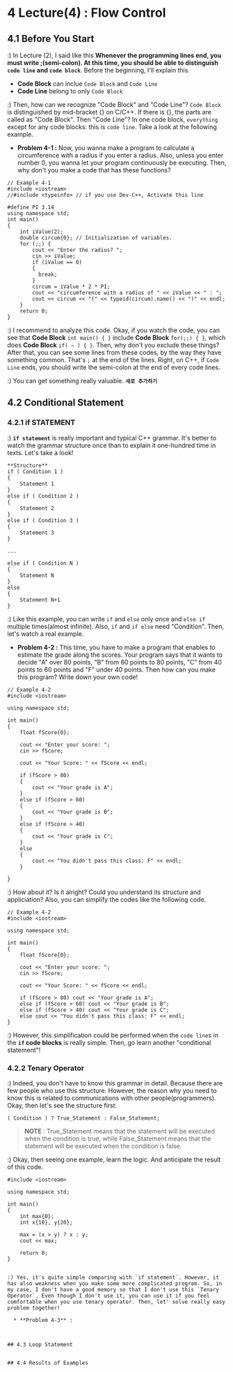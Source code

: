 # 4 Lecture(4) : Flow Control
## 4.1 Before You Start
:) In Lecture (2), I said like this **Whenever the programming lines end, you must write ;(semi-colon). At this time, you should be able to distinguish `code line` and `code block`**. Before the beginning, I'll explain this. 
  * **Code Block** can inclue `Code Block` and `Code Line`
  * **Code Line** belong to only `Code Block`  
  
:) Then, how can we recognize "Code Block" and "Code Line"? `Code Block` is distinguished by mid-bracket {} on C/C++. If there is {}, the parts are called as "Code Block". Then "Code Line"? In one code block, `everything` except for any code blocks: this is `code line`. Take a look at the following example.

  * **Problem 4-1 :** Now, you wanna make a program to calculate a circumference with a radius if you enter a radius. Also, unless you enter number 0, you wanna let your program continuously be executing. Then, why don't you make a code that has these functions?

```
// Example 4-1
#include <iostream>
//#include <typeinfo> // if you use Dev-C++, Activate this line

#define PI 3.14
using namespace std;
int main()
{
    int iValue(2);
    double circum{0}; // Initialization of variables.
    for (;;) {
        cout << "Enter the radius? ";
        cin >> iValue;
        if (iValue == 0)
        {
          break;
        }
        circum = iValue * 2 * PI;
        cout << "circumference with a radius of " << iValue << " : ";
        cout << circum << "(" << typeid(circum).name() << ")" << endl;
    }
    return 0;
}
```
:) I recommend to analyze this code. Okay, if you watch the code, you can see that **Code Block** `int main() { }` include **Code Block** `for(;;) { }`, which does **Code Block** `if( ~ ) { }`. Then, why don't you exclude these things? After that, you can see some lines from these codes, by the way they have something common. That's `;` at the end of the lines. Right, on C++, if `Code Line` ends, you should write the semi-colon at the end of every code lines.  

:) You can get something really valuable. **`새로 추가하기`**


## 4.2 Conditional Statement
### 4.2.1 if STATEMENT
:) **`if statement`** is really important and typical C++ grammar. It's better to watch the grammar structure once than to explain it one-hundred time in texts. Let's take a look!
```
**Structure**
if ( Condition 1 )
{
    Statement 1
}
else if ( Condition 2 )
{
    Statement 2
}
else if ( Condition 3 )
{
    Statement 3
}

...

else if ( Condition N )
{
    Statement N
}
else
{
    Statement N+1
}
```

:) Like this example, you can write `if` and `else` only once and `else if` multiple times(almost infinite). Also, `if` and `if else` need "Condition". Then, let's watch a real example.  

  * **Problem 4-2 :** This time, you have to make a program that enables to estimate the grade along the scores. Your program says that it wants to decide "A" over 80 points, "B" from 60 points to 80 points, "C" from 40 points to 60 points and "F" under 40 points. Then how can you make this program? Write down your own code!

```
// Example 4-2
#include <iostream>

using namespace std;

int main()
{
    float fScore{0};
    
    cout << "Enter your score: ";
    cin >> fScore;
    
    cout << "Your Score: " << fScore << endl;
    
    if (fScore > 80)
    {
        cout << "Your grade is A";
    }
    else if (fScore > 60)
    {
        cout << "Your grade is B";
    }
    else if (fScore > 40)
    {
        cout << "Your grade is C";
    }
    else
    {
        cout << "You didn't pass this class: F" << endl;
    }
    
}
```

:) How about it? Is it alright? Could you understand its structure and appliciation? Also, you can simplify the codes like the following code.  
```
// Example 4-2 
#include <iostream>

using namespace std;

int main()
{
    float fScore{0};
    
    cout << "Enter your score: ";
    cin >> fScore;
    
    cout << "Your Score: " << fScore << endl;
    
    if (fScore > 80) cout << "Your grade is A";
    else if (fScore > 60) cout << "Your grade is B";
    else if (fScore > 40) cout << "Your grade is C";
    else cout << "You didn't pass this class: F" << endl;
}
```
:) However, this simplification could be performed when the `code line`s in the **`if` code blocks** is really simple. Then, go learn another "conditional statement"!  


### 4.2.2 Tenary Operator
:) Indeed, you don't have to know this grammar in detail. Because there are few people who use this structure. However, the reason why you need to know this is related to communications with other people(programmers). Okay, then let's see the structure first.
```
( Condition ) ? True_Statement : False_Statement;
```
 > **NOTE** : True_Statement means that the statement will be executed when the condition is true, while False_Statement means that the statement will be executed when the condition is false.  

:) Okay, then seeing one example, learn the logic. And anticipate the result of this code.

```
#include <iostream>

using namespace std;

int main()
{
    int max{0};
    int x{10}, y{20};
    
    max = (x > y) ? x : y;
    cout << max;
    
    return 0;
}


:) Yes, it's quite simple comparing with `if statement`. However, it has also weakness when you make some more complicated program. So, in my case, I don't have a good memory so that I don't use this `Tenary Operator`. Even though I don't use it, you can use it if you feel comfortable when you use tenary operator. Then, let' solve really easy problem together!

  * **Problem 4-3** : 



## 4.3 Loop Statement


## 4.4 Results of Examples

